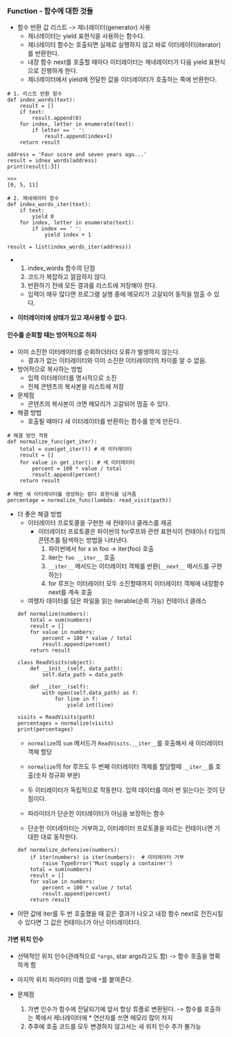 ### Function - 함수에 대한 것들

* 함수 반환 값 리스트 -> 제너레이터(generator) 사용
  * 제너레이터는 yield 표현식을 사용하는 함수다.
  * 제너레이터 함수는 호출되면 실제로 실행하지 않고 바로 이터레이터(iterator)를 반환한다.
  * 내장 함수 next를 호출할 때마다 이터레이터는 제네레이터가 다음 yield 표현식으로 진행하게 한다.
  * 제너레이터에서 yield에 전달한 값을 이터레이터가 호출하는 쪽에 반환한다.

```
# 1. 리스트 반환 함수
def index_words(text):
    result = []
    if text:
        result.append(0)
    for index, letter in enumerate(text):
        if letter == ' ':
            result.append(index+1)
    return result

address = 'Four score and seven years ago...'
result = idnex_words(address)
print(result[:3])

>>>
[0, 5, 11]

# 2. 제네레이터 함수
def index_words_iter(text):
    if text:
        yield 0
    for index, letter in enumerate(text):
        if index == ' ':
            yield index + 1

result = list(index_words_iter(address))

```

* 1. index_words 함수의 단점
  1. 코드가 복잡하고 깔끔하지 않다.
  2. 반환하기 전에 모든 결과를 리스트에 저장해야 한다.
    * 입력이 매우 많다면 프로그램 실행 중에 메모리가 고갈되어 동작을 멈출 수 있다.


* <strong>이터레이터에 상태가 있고 재사용할 수 없다.</strong>

#### 인수를 순회할 때는 방어적으로 하자
* 이미 소진한 이터레이터를 순회하더라더 오류가 발생하지 않는다.
  * 결과가 없는 이터레이터와 이미 소진한 이터레이터의 차이를 알 수 없음.
* 방어적으로 복사하는 방법
  * 입력 이터레이터를 명시적으로 소진
  * 전체 콘텐츠의 복사본을 리스트에 저장
* 문제점
  * 콘텐츠의 복사본이 크면 메모리가 고갈되어 멈출 수 있다.
* 해결 방법
  * 호출될 때마다 새 이터레이터를 반환하는 함수를 받게 만든다.

```
# 해결 방안 적용
def normalize_func(get_iter):
    total = sum(get_iter()) # 새 이터레이터
    result = []
    for value in get_iter(): # 새 이터레이터
        percent = 100 * value / total
        result.append(percent)
    return result

# 매번 새 이터레이터를 생성하는 람다 표현식을 넘겨줌
percentage = normalize_func(lambda: read_visit(path))  
```

* 더 좋은 해결 방법
    * 이터레이터 프로토콜을 구현한 새 컨테이너 클래스를 제공
        * 이터레이터 프로토콜은 파이썬의 for루프와 관련 표현식이 컨테이너 타입의 콘텐츠를 탐색하는 방법을 나타낸다.
            1. 파이썬에서 for x in foo -> iter(foo) 호출
            2. iter는 `foo __iter__` 호출
            3. `__iter__` 메서드는 이터레이터 객체를 반환(`__next__` 메서드를 구현하는)
            4. for 루프는 이터레이터 모두 소진할때까지 이터레이터 객체에 내장함수 next를 계속 호출
    * 여행자 데이터를 담은 파일을 읽는 iterable(순회 가능) 컨테이너 클래스
    ```
    def normalize(numbers):
        total = sum(numbers)
        result = []
        for value in numbers:
            percent = 100 * value / total
            result.append(percent)
        return result

    class ReadVisits(object):
        def __init__(self, data_path):
            self.data_path = data_path

        def __iter__(self):
            with open(self.data_path) as f:
                for line in f:
                    yield int(line)

    visits = ReadVisits(path)
    percentages = normalize(visits)
    print(percentages)
    ```
    * `normalize`의 `sum` 메서드가 `ReadVisits.__iter__`를 호출해서 새 이터레이터 객체 할당
    * `normalize`의 for 루프도 두 번째 이터레이터 객체를 할당할때 `__iter__`를 호출(숫자 정규화 부분)
    * 두 이터레이터가 독립적으로 작동한다. 입력 데이터를 여러 번 읽는다는 것이 단점이다.

    * 파라미터가 단순한 이터레이터가 아님을 보장하는 함수
    * 단순한 이터레이터는 거부하고, 이터레이터 프로토콜을 따르는 컨테이너면 기대한 대로 동작한다.
    ```
    def normalize_defensive(numbers):
        if iter(numbers) is iter(numbers):  # 이터레이터 거부
            raise TypeError('Must supply a container')
        total = sum(numbers)
        result = []
        for value in numbers:
            percent = 100 * value / total
            result.append(percent)
        return result
    ```
* 어떤 값에 iter를 두 번 호출했을 때 같은 결과가 나오고 내장 함수 next로 전진시킬 수 있다면
그 값은 컨테이너가 아닌 이터레이터다.

#### 가변 위치 인수
* 선택적인 위치 인수(관례적으로 `*args`, star args라고도 함) -> 함수 호출을 명확하게 함
* 마지막 위치 파라미터 이름 앞에 `*`를 붙여준다.


* 문제점
    1. 가변 인수가 함수에 전달되기에 앞서 항상 튜플로 변환된다.
    -> 함수를 호출하는 쪽에서 제너레이터에 * 연산자를 쓰면 메모리 많이 차지
    2. 추후에 호출 코드를 모두 변경하지 않고서는 새 위치 인수 추가 불가능

    
